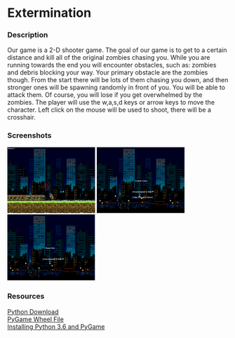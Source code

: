 <h1>Extermination</h1>

<h3>Description</h3>

<p>
    Our game is a 2-D shooter game. The goal of our game is to get to a certain distance and kill all of the original zombies chasing you. While you are running towards the end you will encounter obstacles, such as: zombies and debris blocking your way. Your primary obstacle are the zombies though. From the start there will be lots of them chasing you down, and then stronger ones will be spawning randomly in front of you. You will be able to attack them. Of course, you will lose if you get overwhelmed by the zombies. The player will use the w,a,s,d keys or arrow keys to move the character. Left click on the mouse will be used to shoot, there will be a crosshair.
</p>

<h3>Screenshots</h3>
<img src="https://github.com/adeokaran9333/Extermination/blob/master/Video%20Game%20Pictures/Extermination%20GamePIC.png" width="200px">
<img src="https://github.com/adeokaran9333/Extermination/blob/master/Video%20Game%20Pictures/Extermination%20Title%20Screen.png" width="200px">
<img src="https://github.com/adeokaran9333/Extermination/blob/master/Video%20Game%20Pictures/Extermination%20Gameover%20Screen.png" width="200px">

<h3>Resources</h3>
<a href="https://www.python.org/downloads/"> Python Download</a> <br>
<a href="http://www.lfd.uci.edu/~gohlke/pythonlibs/#pygame"> PyGame Wheel File</a> <br>
<a href="https://youtu.be/_GikMdhAhv0"> Installing Python 3.6 and PyGame</a> 
